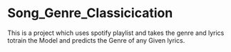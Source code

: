 # Song_Genre_Classicication
This is a project which uses spotify playlist and takes the genre and lyrics totrain the Model and predicts the Genre of any Given lyrics.
